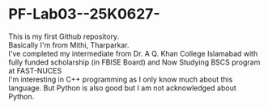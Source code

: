 # PF-Lab03--25K0627-
This is my first Github repository.
<br>Basically I'm from Mithi, Tharparkar.
<br>I've completed my intermediate from Dr. A Q. Khan College Islamabad with fully funded scholarship (in FBISE Board) and Now Studying BSCS program at FAST-NUCES
<br>I'm interesting in C++ programming as I only know much about this language. But Python is also good but I am not acknowledged about Python.

